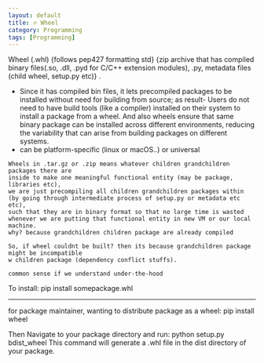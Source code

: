 ```yaml
---
layout: default
title: 🔥 Wheel
category: Programming
tags: [Programming]
---
```


Wheel (.whl) 
{follows pep427 formatting std}
{zip archive that has compiled binary files(.so, .dll, .pyd for C/C++ extension modules), .py, metadata files (child wheel, setup.py etc)} . 
- Since it has compiled bin files, it lets precompiled packages to be installed without need for building from source; as result- Users do not need to have build tools (like a compiler) installed on their system to install a package from a wheel. And also wheels ensure that same binary package can be installed across different environments, reducing the variability that can arise from building packages on different systems.
- can be platform-specific (linux or macOS..) or universal

```
Wheels in .tar.gz or .zip means whatever children grandchildren packages there are
inside to make one meaningful functional entity (may be package, libraries etc),
we are just precompiling all children grandchildren packages within
(by going through intermediate process of setup.py or metadata etc etc),
such that they are in binary format so that no large time is wasted
whenever we are putting that functional entity in new VM or our local machine.
why? because grandchildren children package are already compiled

So, if wheel couldnt be built? then its because grandchildren package might be incompatible
w children package (dependency conflict stuffs).

common sense if we understand under-the-hood
```
To install: pip install somepackage.whl

---
for package maintainer,  wanting to distribute package as a wheel: pip install wheel

Then Navigate to your package directory and run: python setup.py bdist_wheel
This command will generate a .whl file in the dist directory of your package.
